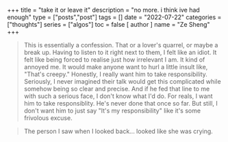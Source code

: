 +++
title = "take it or leave it"
description = "no more. i think ive had enough"
type = ["posts","post"]
tags = []
date = "2022-07-22"
categories = ["thoughts"]
series = ["algos"]
toc = false 
[ author ]
  name = "Ze Sheng"
+++

> This is essentially a confession. That or a lover's quarrel, or maybe a break up. Having to listen to it right next to them, I felt like an idiot. It felt like being forced to realise just how irrelevant I am. It kind of annoyed me. It would make anyone want to hurl a little insult like, "That's creepy." Honestly, I really want him to take responsibility. Seriously, I never imagined their talk would get this complicated while somehow being so clear and precise. And if he fed that line to me with such a serious face, I don't know what I'd do. For reals, I want him to take responsiblity. He's never done that once so far. But still, I don't want him to just say "It's my responsibility" like it's some frivolous excuse. 

> The person I saw when I looked back... looked like she was crying.
